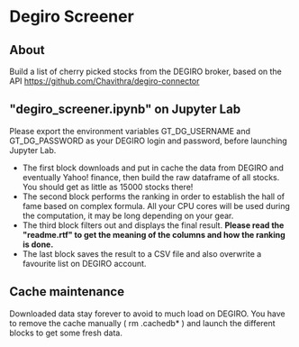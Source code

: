 # Degiro Screener

## About
Build a list of cherry picked stocks from the DEGIRO broker, based on the API https://github.com/Chavithra/degiro-connector


## "degiro_screener.ipynb" on Jupyter Lab
Please export the environment variables GT_DG_USERNAME and GT_DG_PASSWORD as your DEGIRO login and password, before launching Jupyter Lab.

- The first block downloads and put in cache the data from DEGIRO and eventually Yahoo! finance, then build the raw dataframe of all stocks. You should get as little as 15000 stocks there!
- The second block performs the ranking in order to establish the hall of fame based on complex formula. All your CPU cores will be used during the computation, it may be long depending on your gear.
- The third block filters out and displays the final result. __Please read the "readme.rtf" to get the meaning of the columns and how the ranking is done.__
- The last block saves the result to a CSV file and also overwrite a favourite list on DEGIRO account.

## Cache maintenance
Downloaded data stay forever to avoid to much load on DEGIRO. You have to remove the cache manually ( rm .cachedb* ) and launch the different blocks to get some fresh data.
